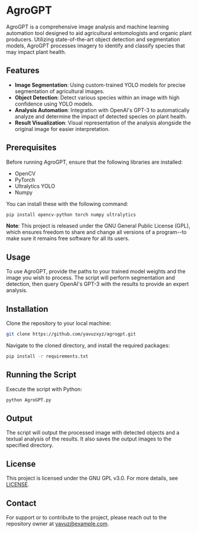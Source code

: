 
# AgroGPT

AgroGPT is a comprehensive image analysis and machine learning automation tool designed to aid agricultural entomologists and organic plant producers. Utilizing state-of-the-art object detection and segmentation models, AgroGPT processes imagery to identify and classify species that may impact plant health.

## Features

- **Image Segmentation**: Using custom-trained YOLO models for precise segmentation of agricultural images.
- **Object Detection**: Detect various species within an image with high confidence using YOLO models.
- **Analysis Automation**: Integration with OpenAI's GPT-3 to automatically analyze and determine the impact of detected species on plant health.
- **Result Visualization**: Visual representation of the analysis alongside the original image for easier interpretation.

## Prerequisites

Before running AgroGPT, ensure that the following libraries are installed:
- OpenCV
- PyTorch
- Ultralytics YOLO
- Numpy

You can install these with the following command:

```sh
pip install opencv-python torch numpy ultralytics
```

**Note**: This project is released under the GNU General Public License (GPL), which ensures freedom to share and change all versions of a program--to make sure it remains free software for all its users.

## Usage

To use AgroGPT, provide the paths to your trained model weights and the image you wish to process. The script will perform segmentation and detection, then query OpenAI's GPT-3 with the results to provide an expert analysis.

## Installation

Clone the repository to your local machine:

```sh
git clone https://github.com/yavuzxyz/agrogpt.git
```

Navigate to the cloned directory, and install the required packages:

```sh
pip install -r requirements.txt
```

## Running the Script

Execute the script with Python:

```sh
python AgroGPT.py
```

## Output

The script will output the processed image with detected objects and a textual analysis of the results. It also saves the output images to the specified directory.

## License

This project is licensed under the GNU GPL v3.0. For more details, see [LICENSE](LICENSE).

## Contact

For support or to contribute to the project, please reach out to the repository owner at yavuz@example.com.

